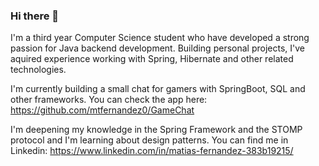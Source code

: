 ### Hi there 👋

I'm a third year Computer Science student who have developed a strong passion for Java backend development.
Building personal projects, I've aquired experience working with Spring, Hibernate and other related technologies.


I'm currently building a small chat for gamers with SpringBoot, SQL and other frameworks.
You can check the app here: https://github.com/mtfernandez0/GameChat


I'm deepening my knowledge in the Spring Framework and the STOMP protocol and I'm learning about design patterns.
You can find me in Linkedin: https://www.linkedin.com/in/matias-fernandez-383b19215/

<!--
**mtfernandez0/mtfernandez0** is a ✨ _special_ ✨ repository because its `README.md` (this file) appears on your GitHub profile.

Here are some ideas to get you started:

- 🔭 I’m currently working on ...
- 🌱 I’m currently learning ...
- 👯 I’m looking to collaborate on ...
- 🤔 I’m looking for help with ...
- 💬 Ask me about ...
- 📫 How to reach me: ...
- ⚡ Fun fact: ...
-->
